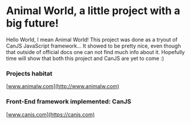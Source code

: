 # Animal World, a little project with a big future!

Hello World, I mean Animal World!
This project was done as a tryout of CanJS JavaScript framework...
It showed to be pretty nice, even though that outside of official docs one can not find much info about it.
Hopefully time will show that both this project and CanJS are yet to come :)

### Projects habitat
[www.animalw.com](http://www.animalw.com)

### Front-End framework implemented: CanJS
[www.canjs.com](https://canjs.com)
